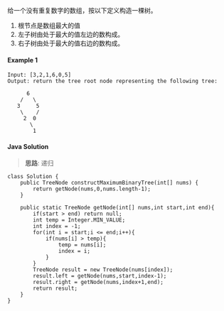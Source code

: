 给一个没有重复数字的数组，按以下定义构造一棵树。
1. 根节点是数组最大的值
2. 左子树由处于最大的值左边的数构成。
3. 右子树由处于最大的值右边的数构成。

#### Example 1

```
Input: [3,2,1,6,0,5]
Output: return the tree root node representing the following tree:

      6
    /   \
   3     5
    \    / 
     2  0   
       \
        1

```

#### Java Solution

> **思路**: 递归

```
class Solution {
    public TreeNode constructMaximumBinaryTree(int[] nums) {
        return getNode(nums,0,nums.length-1);
    }
    
    public static TreeNode getNode(int[] nums,int start,int end){
        if(start > end) return null;   
        int temp = Integer.MIN_VALUE;
        int index = -1;
        for(int i = start;i <= end;i++){
            if(nums[i] > temp){
                temp = nums[i];
                index = i;
            }
        }
        TreeNode result = new TreeNode(nums[index]);
        result.left = getNode(nums,start,index-1);
        result.right = getNode(nums,index+1,end);
        return result;
    }
}

```